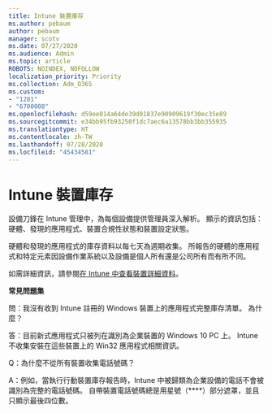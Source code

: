 ```yaml
---
title: Intune 裝置庫存
ms.author: pebaum
author: pebaum
manager: scotv
ms.date: 07/27/2020
ms.audience: Admin
ms.topic: article
ROBOTS: NOINDEX, NOFOLLOW
localization_priority: Priority
ms.collection: Adm_O365
ms.custom:
- "1281"
- "6700008"
ms.openlocfilehash: d59ee014a64de39d01837e90909619f30ec35e89
ms.sourcegitcommit: e34bb95fb93250f1dc7aec6a13578bb3bb355935
ms.translationtype: HT
ms.contentlocale: zh-TW
ms.lasthandoff: 07/28/2020
ms.locfileid: "45434581"
---
```

# <a name="intune-device-inventory"></a>Intune 裝置庫存

設備刀鋒在 Intune 管理中，為每個設備提供管理員深入解析。 顯示的資訊包括：硬體、發現的應用程式、裝置合規性狀態和裝置設定狀態。

硬體和發現的應用程式的庫存資料以每七天為週期收集。 所報告的硬體的應用程式和特定元素因設備作業系統以及設備是個人所有還是公司所有而有所不同。

如需詳細資訊，請參閱[在 Intune 中查看裝置詳細資料](https://docs.microsoft.com/intune/device-inventory)。

**常見問題集**

問：我沒有收到 Intune 註冊的 Windows 裝置上的應用程式完整庫存清單。 為什麼？

答：目前新式應用程式只被列在識別為企業裝置的 Windows 10 PC 上。 Intune 不收集安裝在這些裝置上的 Win32 應用程式相關資訊。

Q：為什麼不從所有裝置收集電話號碼？

A：例如，當執行行動裝置庫存報告時，Intune 中被歸類為企業設備的電話不會被識別為完整的電話號碼。 自帶裝置電話號碼總是用星號（****）部分遮罩，並且只顯示最後四位數。
